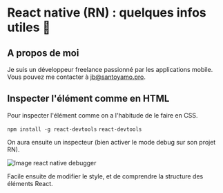 # React native (RN) : quelques infos utiles 📱

## A propos de moi

Je suis un développeur freelance passionné par les applications mobile. Vous pouvez me contacter à jb@santoyamo.pro.

## Inspecter l'élément comme en HTML

Pour inspecter l'élément comme on a l'habitude de le faire en CSS.

`npm install -g react-devtools`
`react-devtools`

On aura ensuite un inspecteur (bien activer le mode debug sur son projet RN).

![Image react native debugger](https://screen.chauvin.tech/React_Developer_Tools_2018-10-19_14-41-01.png)

Facile ensuite de modifier le style, et de comprendre la structure des éléments React.
